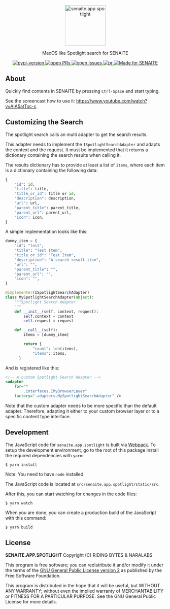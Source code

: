 <div align="center">

  <a href="https://github.com/senaite/senaite.app.spotlight">
    <img src="static/logo.png" alt="senaite.app.spotlight" height="128" />
  </a>

  <p>MacOS like Spotlight search for SENAITE</p>

  <div>
    <a href="https://pypi.python.org/pypi/senaite.app.spotlight">
      <img src="https://img.shields.io/pypi/v/senaite.app.spotlight.svg?style=flat-square" alt="pypi-version" />
    </a>
    <a href="https://github.com/senaite/senaite.app.spotlight/pulls">
      <img src="https://img.shields.io/github/issues-pr/senaite/senaite.app.spotlight.svg?style=flat-square" alt="open PRs" />
    </a>
    <a href="https://github.com/senaite/senaite.app.spotlight/issues">
      <img src="https://img.shields.io/github/issues/senaite/senaite.app.spotlight.svg?style=flat-square" alt="open Issues" />
    </a>
    <a href="#">
      <img src="https://img.shields.io/badge/PRs-welcome-brightgreen.svg?style=flat-square" alt="pr" />
    </a>
    <a href="https://www.senaite.com">
      <img src="https://img.shields.io/badge/Made%20for%20SENAITE-%E2%AC%A1-lightgrey.svg" alt="Made for SENAITE" />
    </a>
  </div>
</div>


## About

Quickly find contents in SENAITE by pressing `Ctrl-Space` and start typing.

See the screencast how to use it: https://www.youtube.com/watch?v=AIA5atToc-c


## Customizing the Search

The spotlight search calls an multi adapter to get the search results.

This adapter needs to implement the `ISpotlightSearchAdapter` and adapts the
context and the request. It must be implemented that it returns a dictionary
containing the search results when calling it.

The results dictionary has to provide at least a list of `items`, where each
item is a dictionary containing the following data:

```python
{
    "id": id,
    "title": title,
    "title_or_id": title or id,
    "description": description,
    "url": url,
    "parent_title": parent_title,
    "parent_url": parent_url,
    "icon": icon,
}
```

A simple implementation looks like this:

```python
dummy_item = {
    "id": "test",
    "title": "Test Item",
    "title_or_id": "Test Item",
    "description": "A search result item",
    "url": "",
    "parent_title": "",
    "parent_url": "",
    "icon": "",
}

@implementer(ISpotlightSearchAdapter)
class MySpotlightSearchAdapter(object):
    """Spotlight Search Adapter
    """
    def __init__(self, context, request):
        self.context = context
        self.request = request

    def __call__(self):
        items = [dummy_item]

        return {
            "count": len(items),
            "items": items,
      }
```

And is registered like this:

```xml
<!-- A custom Spotlight Search Adapter -->
<adapter
    for="*
        .interfaces.IMyBrowserLayer"
    factory=".adapters.MySpotlightSearchAdapter" />
```

Note that the custom adapter needs to be more specific than the default adapter.
Therefore, adapting it either to your custom browser layer or to a specific
content type interface.


## Development

The JavaScript code for `senaite.app.spotlight` is built via
[Webpack](https://webpack.js.org/). To setup the development environment, go to
the root of this package install the required dependencies with `yarn`:

```shell
$ yarn install
```

Note: You need to have `node` installed.

The JavaScript code is located at `src/senaite.app.spotlight/static/src`.

After this, you can start watching for changes in the code files:

```shell
$ yarn watch
```

When you are done, you can create a production build of the JavaScript with this command:

```shell
$ yarn build
```


## License

**SENAITE.APP.SPOTLIGHT** Copyright (C) RIDING BYTES & NARALABS

This program is free software; you can redistribute it and/or modify it under
the terms of the [GNU General Public License version
2](https://github.com/senaite/senaite.app.spotlight/blob/master/LICENSE)
as published by the Free Software Foundation.

This program is distributed in the hope that it will be useful,
but WITHOUT ANY WARRANTY; without even the implied warranty of
MERCHANTABILITY or FITNESS FOR A PARTICULAR PURPOSE. See the
GNU General Public License for more details.

